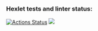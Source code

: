 ### Hexlet tests and linter status:
[![Actions Status](https://github.com/bayanict/php-project-lvl1/workflows/hexlet-check/badge.svg)](https://github.com/bayanict/php-project-lvl1/actions)
<a href="https://codeclimate.com/github/bayanict/php-project-lvl1/maintainability"><img src="https://api.codeclimate.com/v1/badges/e15e8761158692a4a7d8/maintainability" /></a>